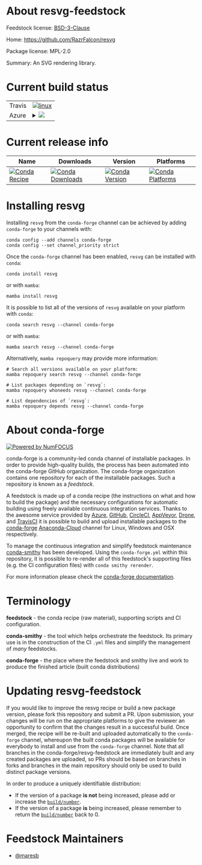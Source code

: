 About resvg-feedstock
=====================

Feedstock license: [BSD-3-Clause](https://github.com/conda-forge/resvg-feedstock/blob/main/LICENSE.txt)

Home: https://github.com/RazrFalcon/resvg

Package license: MPL-2.0

Summary: An SVG rendering library.

Current build status
====================


<table><tr>
    <td>Travis</td>
    <td>
      <a href="https://app.travis-ci.com/conda-forge/resvg-feedstock">
        <img alt="linux" src="https://img.shields.io/travis/com/conda-forge/resvg-feedstock/main.svg?label=Linux">
      </a>
    </td>
  </tr>
    
  <tr>
    <td>Azure</td>
    <td>
      <details>
        <summary>
          <a href="https://dev.azure.com/conda-forge/feedstock-builds/_build/latest?definitionId=20127&branchName=main">
            <img src="https://dev.azure.com/conda-forge/feedstock-builds/_apis/build/status/resvg-feedstock?branchName=main">
          </a>
        </summary>
        <table>
          <thead><tr><th>Variant</th><th>Status</th></tr></thead>
          <tbody><tr>
              <td>linux_64</td>
              <td>
                <a href="https://dev.azure.com/conda-forge/feedstock-builds/_build/latest?definitionId=20127&branchName=main">
                  <img src="https://dev.azure.com/conda-forge/feedstock-builds/_apis/build/status/resvg-feedstock?branchName=main&jobName=linux&configuration=linux%20linux_64_" alt="variant">
                </a>
              </td>
            </tr><tr>
              <td>linux_aarch64</td>
              <td>
                <a href="https://dev.azure.com/conda-forge/feedstock-builds/_build/latest?definitionId=20127&branchName=main">
                  <img src="https://dev.azure.com/conda-forge/feedstock-builds/_apis/build/status/resvg-feedstock?branchName=main&jobName=linux&configuration=linux%20linux_aarch64_" alt="variant">
                </a>
              </td>
            </tr><tr>
              <td>linux_ppc64le</td>
              <td>
                <a href="https://dev.azure.com/conda-forge/feedstock-builds/_build/latest?definitionId=20127&branchName=main">
                  <img src="https://dev.azure.com/conda-forge/feedstock-builds/_apis/build/status/resvg-feedstock?branchName=main&jobName=linux&configuration=linux%20linux_ppc64le_" alt="variant">
                </a>
              </td>
            </tr><tr>
              <td>osx_64</td>
              <td>
                <a href="https://dev.azure.com/conda-forge/feedstock-builds/_build/latest?definitionId=20127&branchName=main">
                  <img src="https://dev.azure.com/conda-forge/feedstock-builds/_apis/build/status/resvg-feedstock?branchName=main&jobName=osx&configuration=osx%20osx_64_" alt="variant">
                </a>
              </td>
            </tr><tr>
              <td>win_64</td>
              <td>
                <a href="https://dev.azure.com/conda-forge/feedstock-builds/_build/latest?definitionId=20127&branchName=main">
                  <img src="https://dev.azure.com/conda-forge/feedstock-builds/_apis/build/status/resvg-feedstock?branchName=main&jobName=win&configuration=win%20win_64_" alt="variant">
                </a>
              </td>
            </tr>
          </tbody>
        </table>
      </details>
    </td>
  </tr>
</table>

Current release info
====================

| Name | Downloads | Version | Platforms |
| --- | --- | --- | --- |
| [![Conda Recipe](https://img.shields.io/badge/recipe-resvg-green.svg)](https://anaconda.org/conda-forge/resvg) | [![Conda Downloads](https://img.shields.io/conda/dn/conda-forge/resvg.svg)](https://anaconda.org/conda-forge/resvg) | [![Conda Version](https://img.shields.io/conda/vn/conda-forge/resvg.svg)](https://anaconda.org/conda-forge/resvg) | [![Conda Platforms](https://img.shields.io/conda/pn/conda-forge/resvg.svg)](https://anaconda.org/conda-forge/resvg) |

Installing resvg
================

Installing `resvg` from the `conda-forge` channel can be achieved by adding `conda-forge` to your channels with:

```
conda config --add channels conda-forge
conda config --set channel_priority strict
```

Once the `conda-forge` channel has been enabled, `resvg` can be installed with `conda`:

```
conda install resvg
```

or with `mamba`:

```
mamba install resvg
```

It is possible to list all of the versions of `resvg` available on your platform with `conda`:

```
conda search resvg --channel conda-forge
```

or with `mamba`:

```
mamba search resvg --channel conda-forge
```

Alternatively, `mamba repoquery` may provide more information:

```
# Search all versions available on your platform:
mamba repoquery search resvg --channel conda-forge

# List packages depending on `resvg`:
mamba repoquery whoneeds resvg --channel conda-forge

# List dependencies of `resvg`:
mamba repoquery depends resvg --channel conda-forge
```


About conda-forge
=================

[![Powered by
NumFOCUS](https://img.shields.io/badge/powered%20by-NumFOCUS-orange.svg?style=flat&colorA=E1523D&colorB=007D8A)](https://numfocus.org)

conda-forge is a community-led conda channel of installable packages.
In order to provide high-quality builds, the process has been automated into the
conda-forge GitHub organization. The conda-forge organization contains one repository
for each of the installable packages. Such a repository is known as a *feedstock*.

A feedstock is made up of a conda recipe (the instructions on what and how to build
the package) and the necessary configurations for automatic building using freely
available continuous integration services. Thanks to the awesome service provided by
[Azure](https://azure.microsoft.com/en-us/services/devops/), [GitHub](https://github.com/),
[CircleCI](https://circleci.com/), [AppVeyor](https://www.appveyor.com/),
[Drone](https://cloud.drone.io/welcome), and [TravisCI](https://travis-ci.com/)
it is possible to build and upload installable packages to the
[conda-forge](https://anaconda.org/conda-forge) [Anaconda-Cloud](https://anaconda.org/)
channel for Linux, Windows and OSX respectively.

To manage the continuous integration and simplify feedstock maintenance
[conda-smithy](https://github.com/conda-forge/conda-smithy) has been developed.
Using the ``conda-forge.yml`` within this repository, it is possible to re-render all of
this feedstock's supporting files (e.g. the CI configuration files) with ``conda smithy rerender``.

For more information please check the [conda-forge documentation](https://conda-forge.org/docs/).

Terminology
===========

**feedstock** - the conda recipe (raw material), supporting scripts and CI configuration.

**conda-smithy** - the tool which helps orchestrate the feedstock.
                   Its primary use is in the construction of the CI ``.yml`` files
                   and simplify the management of *many* feedstocks.

**conda-forge** - the place where the feedstock and smithy live and work to
                  produce the finished article (built conda distributions)


Updating resvg-feedstock
========================

If you would like to improve the resvg recipe or build a new
package version, please fork this repository and submit a PR. Upon submission,
your changes will be run on the appropriate platforms to give the reviewer an
opportunity to confirm that the changes result in a successful build. Once
merged, the recipe will be re-built and uploaded automatically to the
`conda-forge` channel, whereupon the built conda packages will be available for
everybody to install and use from the `conda-forge` channel.
Note that all branches in the conda-forge/resvg-feedstock are
immediately built and any created packages are uploaded, so PRs should be based
on branches in forks and branches in the main repository should only be used to
build distinct package versions.

In order to produce a uniquely identifiable distribution:
 * If the version of a package **is not** being increased, please add or increase
   the [``build/number``](https://docs.conda.io/projects/conda-build/en/latest/resources/define-metadata.html#build-number-and-string).
 * If the version of a package **is** being increased, please remember to return
   the [``build/number``](https://docs.conda.io/projects/conda-build/en/latest/resources/define-metadata.html#build-number-and-string)
   back to 0.

Feedstock Maintainers
=====================

* [@maresb](https://github.com/maresb/)

